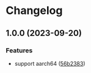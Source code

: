 # Changelog

## 1.0.0 (2023-09-20)


### Features

* support aarch64 ([56b2383](https://www.github.com/kayac/asdf-ecspresso/commit/56b2383252fd60f090dd95cc20d2c652e495e1e3))
